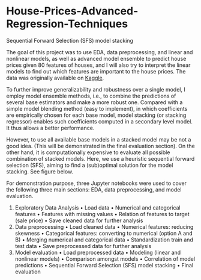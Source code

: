 # House-Prices-Advanced-Regression-Techniques
Sequential Forward Selection (SFS) model stacking

The goal of this project was to use EDA, data preprocessing, and linear and nonlinear models, as well as advanced model ensemble to predict house prices given 80 features of houses, and I will also try to interpret the linear models to find out which features are important to the house prices. The data was originally available on [Kaggle](https://www.kaggle.com/c/house-prices-advanced-regression-techniques).

To further improve generalizability and robustness over a single model, I employ model ensemble methods, i.e., to combine the predictions of several base estimators and make a more robust one. Compared with a simple model blending method (easy to implement), in which coefficients are empirically chosen for each base model, model stacking (or stacking regressor) enables such coefficients computed in a secondary level model. It thus allows a better performance.

However, to use all available base models in a stacked model may be not a good idea. (This will be demonstrated in the final evaluation section). On the other hand, it is computationally expensive to evaluate all possible combination of stacked models. Here, we use a heuristic sequential forward selection (SFS), aiming to find a (sub)optimal solution for the model stacking. See figure below.


For demonstration purpose, three Jupyter notebooks were used to cover the following three main sections: EDA, data preprocessing, and model evaluation.
1.	Exploratory Data Analysis
•	Load data
•	Numerical and categorical features
•	Features with missing values
•	Relation of features to target (sale price)
•	Save cleaned data for further analysis
2.	Data preprocessing
•	Load cleaned data
•	Numerical features: reducing skewness
•	Categorical features: converting to numerical (option A and B)
•	Merging numerical and categorical data
•	Standardization train and test data
•	Save preprocessed data for further analysis
3.	Model evaluation
•	Load preprocessed data
•	Modeling (linear and nonlinear models)
•	Comparison amongst models
•	Correlation of model predictions
•	Sequential Forward Selection (SFS) model stacking
•	Final evaluation

